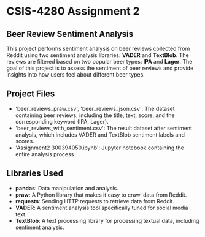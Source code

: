 # CSIS-4280 Assignment 2

## Beer Review Sentiment Analysis

This project performs sentiment analysis on beer reviews collected from Reddit using two sentiment analysis libraries: 
**VADER** and **TextBlob**. The reviews are filtered based on two popular beer types: **IPA** and **Lager**. The goal of this project is to assess the sentiment of beer reviews and provide insights into how users feel about different beer types.

## Project Files

- 'beer_reviews_praw.csv', 'beer_reviews_json.csv': The dataset containing beer reviews, including the title, text, score, and the corresponding keyword (IPA, Lager).
- 'beer_reviews_with_sentiment.csv': The result dataset after sentiment analysis, which includes VADER and TextBlob sentiment labels and scores.
- 'Assignment2 300394050.ipynb': Jupyter notebook containing the entire analysis process


## Libraries Used
- **pandas**: Data manipulation and analysis.
- **praw**: A Python library that makes it easy to crawl data from Reddit.
- **requests**: Sending HTTP requests to retrieve data from Reddit.
- **VADER**: A sentiment analysis tool specifically tuned for social media text.
- **TextBlob**: A text processing library for processing textual data, including sentiment analysis.


